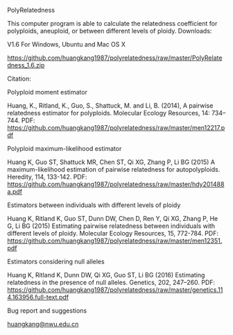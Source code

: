 PolyRelatedness

This computer program is able to calculate the relatedness coefficient for polyploids, aneuploid, or between different levels of ploidy.
Downloads:

V1.6 For Windows, Ubuntu and Mac OS X

https://github.com/huangkang1987/polyrelatedness/raw/master/PolyRelatedness_1.6.zip

Citation:

Polyploid moment estimator

Huang, K., Ritland, K., Guo, S., Shattuck, M. and Li, B. (2014), A pairwise relatedness estimator for polyploids. Molecular Ecology Resources, 14: 734–744. PDF: https://github.com/huangkang1987/polyrelatedness/raw/master/men12217.pdf

Polyploid maximum-likelihood estimator

Huang K, Guo ST, Shattuck MR, Chen ST, Qi XG, Zhang P, Li BG (2015) A maximum-likelihood estimation of pairwise relatedness for autopolyploids. Heredity, 114, 133-142. PDF: https://github.com/huangkang1987/polyrelatedness/raw/master/hdy201488a.pdf

Estimators between individuals with different levels of ploidy

Huang K, Ritland K, Guo ST, Dunn DW, Chen D, Ren Y, Qi XG, Zhang P, He G, Li BG (2015) Estimating pairwise relatedness between individuals with different levels of ploidy. Molecular Ecology Resources, 15, 772-784. PDF: https://github.com/huangkang1987/polyrelatedness/raw/master/men12351.pdf

Estimators considering null alleles

Huang K, Ritland K, Dunn DW, Qi XG, Guo ST, Li BG (2016) Estimating relatedness in the presence of null alleles. Genetics, 202, 247–260. PDF: https://github.com/huangkang1987/polyrelatedness/raw/master/genetics.114.163956.full-text.pdf

Bug report and suggestions

huangkang@nwu.edu.cn
